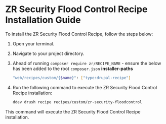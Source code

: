 # ZR Security Flood Control Recipe Installation Guide

To install the ZR Security Flood Control Recipe, follow the steps below:

1. Open your terminal.
2. Navigate to your project directory.
3. Ahead of running `composer require zr/RECIPE_NAME` - ensure the below has been added to the root `composer.json` **installer-paths**
    ```sh
    "web/recipes/custom/{$name}": ["type:drupal-recipe"]
    ```
4. Run the following command to execute the ZR Security Flood Control Recipe installation:

    ```sh
    ddev drush recipe recipes/custom/zr-security-floodcontrol
    ```

This command will execute the ZR Security Flood Control Recipe installation.
